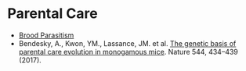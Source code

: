 # Parental Care

- [Brood Parasitism](https://www.nature.com/articles/362743a0.pdf)
- Bendesky, A., Kwon, YM., Lassance, JM. et al. [The genetic basis of parental care evolution in monogamous mice](https://doi.org/10.1038/nature22074). Nature 544, 434–439 (2017). 
